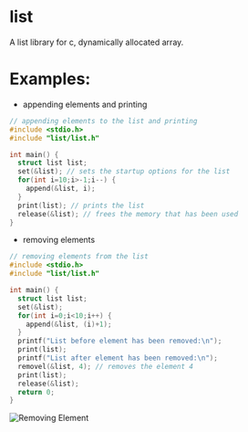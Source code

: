 # list
A list library for c, dynamically allocated array.
# Examples:
* appending elements and printing
```c
// appending elements to the list and printing
#include <stdio.h>
#include "list/list.h"

int main() {
  struct list list;
  set(&list); // sets the startup options for the list
  for(int i=10;i>-1;i--) {
    append(&list, i);
  }
  print(list); // prints the list
  release(&list); // frees the memory that has been used
}
```


* removing elements
```c
// removing elements from the list
#include <stdio.h>
#include "list/list.h"

int main() {
  struct list list;
  set(&list);
  for(int i=0;i<10;i++) {
    append(&list, (i)+1);
  }
  printf("List before element has been removed:\n");
  print(list);
  printf("List after element has been removed:\n");
  removel(&list, 4); // removes the element 4
  print(list);
  release(&list);
  return 0;
}
```
![Removing Element](https://cdn.discordapp.com/attachments/709031059593101413/824833541551816724/unknown.png)
